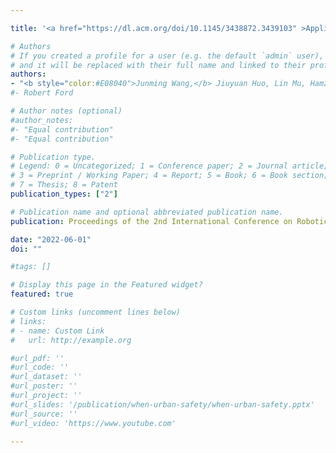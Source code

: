 ```yaml
---

title: '<a href="https://dl.acm.org/doi/10.1145/3438872.3439103" >Application of BDS/GPS Fusion Relative Positioning in Slope Deformation Monitoring</a>'

# Authors
# If you created a profile for a user (e.g. the default `admin` user), write the username (folder name) here 
# and it will be replaced with their full name and linked to their profile.
authors: 
- "<b style="color:#E08040">Junming Wang,</b> Jiuyuan Huo, Lin Mu, Hamzah Murad Mohammed Al-Neshmi, Tao Ju"
#- Robert Ford

# Author notes (optional)
#author_notes:
#- "Equal contribution"
#- "Equal contribution"

# Publication type.
# Legend: 0 = Uncategorized; 1 = Conference paper; 2 = Journal article;
# 3 = Preprint / Working Paper; 4 = Report; 5 = Book; 6 = Book section;
# 7 = Thesis; 8 = Patent
publication_types: ["2"]

# Publication name and optional abbreviated publication name.
publication: Proceedings of the 2nd International Conference on Robotics, Intelligent Control and Artificial Intelligence<b style="font-size:120%;color:#008080">(RICAI 2020)</b>

date: "2022-06-01"
doi: ""

#tags: []

# Display this page in the Featured widget?
featured: true

# Custom links (uncomment lines below)
# links:
# - name: Custom Link
#   url: http://example.org

#url_pdf: ''
#url_code: ''
#url_dataset: ''
#url_poster: ''
#url_project: ''
#url_slides: '/publication/when-urban-safety/when-urban-safety.pptx'
#url_source: ''
#url_video: 'https://www.youtube.com'

---
```


